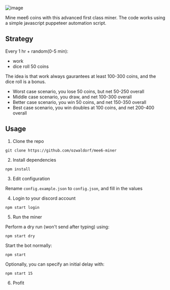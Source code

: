 ![image](https://user-images.githubusercontent.com/8976745/206657502-5eb18e27-5684-4173-856e-acf2590dc321.png)

Mine mee6 coins with this advanced first class miner. The code works using a simple javascript puppeteer automation script.

## Strategy

Every 1 hr + random(0-5 min):

- work
- dice roll 50 coins

The idea is that work always gaurantees at least 100-300 coins, and the dice roll is a bonus.

- Worst case scenario, you lose 50 coins, but net 50-250 overall
- Middle case scenario, you draw, and net 100-300 overall
- Better case scenario, you win 50 coins, and net 150-350 overall
- Best case scenario, you win doubles at 100 coins, and net 200-400 overall


## Usage

1. Clone the repo

```
git clone https://github.com/ozwaldorf/mee6-miner
```

2. Install dependencies

```
npm install
```

3. Edit configuration

Rename `config.example.json` to `config.json`, and fill in the values

4. Login to your discord account

```
npm start login
```

5. Run the miner

Perform a dry run (won't send after typing) using:

```
npm start dry
```

Start the bot normally:

```
npm start
```

Optionally, you can specify an initial delay with:
  
``` 
npm start 15
```

6. Profit
